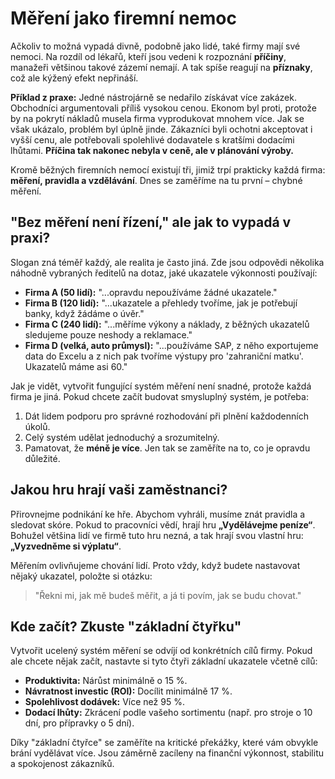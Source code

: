 # Měření jako firemní nemoc

Ačkoliv to možná vypadá divně, podobně jako lidé, také firmy mají své nemoci. Na rozdíl od lékařů, kteří jsou vedeni k rozpoznání **příčiny**, manažeři většinou takové zázemí nemají. A tak spíše reagují na **příznaky**, což ale kýžený efekt nepřináší.

**Příklad z praxe:** Jedné nástrojárně se nedařilo získávat více zakázek. Obchodníci argumentovali příliš vysokou cenou. Ekonom byl proti, protože by na pokrytí nákladů musela firma vyprodukovat mnohem více. Jak se však ukázalo, problém byl úplně jinde. Zákazníci byli ochotni akceptovat i vyšší cenu, ale potřebovali spolehlivé dodavatele s kratšími dodacími lhůtami. **Příčina tak nakonec nebyla v ceně, ale v plánování výroby.**

Kromě běžných firemních nemocí existují tři, jimiž trpí prakticky každá firma: **měření, pravidla a vzdělávání**. Dnes se zaměříme na tu první – chybné měření.

## "Bez měření není řízení," ale jak to vypadá v praxi?

Slogan zná téměř každý, ale realita je často jiná. Zde jsou odpovědi několika náhodně vybraných ředitelů na dotaz, jaké ukazatele výkonnosti používají:

* **Firma A (50 lidí):** "...opravdu nepoužíváme žádné ukazatele."
* **Firma B (120 lidí):** "...ukazatele a přehledy tvoříme, jak je potřebují banky, když žádáme o úvěr."
* **Firma C (240 lidí):** "...měříme výkony a náklady, z běžných ukazatelů sledujeme pouze neshody a reklamace."
* **Firma D (velká, auto průmysl):** "...používáme SAP, z něho exportujeme data do Excelu a z nich pak tvoříme výstupy pro 'zahraniční matku'. Ukazatelů máme asi 60."

Jak je vidět, vytvořit fungující systém měření není snadné, protože každá firma je jiná. Pokud chcete začít budovat smysluplný systém, je potřeba:

1.  Dát lidem podporu pro správné rozhodování při plnění každodenních úkolů.
2.  Celý systém udělat jednoduchý a srozumitelný.
3.  Pamatovat, že **méně je více**. Jen tak se zaměříte na to, co je opravdu důležité.

## Jakou hru hrají vaši zaměstnanci?

Přirovnejme podnikání ke hře. Abychom vyhráli, musíme znát pravidla a sledovat skóre. Pokud to pracovníci vědí, hrají hru **„Vydělávejme peníze“**. Bohužel většina lidí ve firmě tuto hru nezná, a tak hrají svou vlastní hru: **„Vyzvedněme si výplatu“**.

Měřením ovlivňujeme chování lidí. Proto vždy, když budete nastavovat nějaký ukazatel, položte si otázku:

> "Řekni mi, jak mě budeš měřit, a já ti povím, jak se budu chovat."

## Kde začít? Zkuste "základní čtyřku"

Vytvořit ucelený systém měření se odvíjí od konkrétních cílů firmy. Pokud ale chcete nějak začít, nastavte si tyto čtyři základní ukazatele včetně cílů:

* **Produktivita:** Nárůst minimálně o 15 %.
* **Návratnost investic (ROI):** Docílit minimálně 17 %.
* **Spolehlivost dodávek:** Více než 95 %.
* **Dodací lhůty:** Zkrácení podle vašeho sortimentu (např. pro stroje o 10 dní, pro přípravky o 5 dní).

Díky "základní čtyřce" se zaměříte na kritické překážky, které vám obvykle brání vydělávat více. Jsou záměrně zacíleny na finanční výkonnost, stabilitu a spokojenost zákazníků.